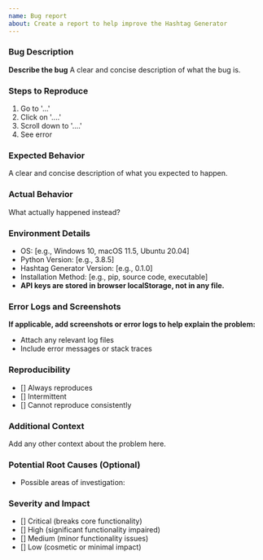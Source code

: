 ```yaml
---
name: Bug report
about: Create a report to help improve the Hashtag Generator
---
```


### Bug Description

**Describe the bug**
A clear and concise description of what the bug is.

### Steps to Reproduce

1. Go to '...'
2. Click on '....'
3. Scroll down to '....'
4. See error

### Expected Behavior

A clear and concise description of what you expected to happen.

### Actual Behavior

What actually happened instead?

### Environment Details

- OS: [e.g., Windows 10, macOS 11.5, Ubuntu 20.04]
- Python Version: [e.g., 3.8.5]
- Hashtag Generator Version: [e.g., 0.1.0]
- Installation Method: [e.g., pip, source code, executable]
- **API keys are stored in browser localStorage, not in any file.**

### Error Logs and Screenshots

**If applicable, add screenshots or error logs to help explain the problem:**

- Attach any relevant log files
- Include error messages or stack traces

### Reproducibility

- [] Always reproduces
- [] Intermittent
- [] Cannot reproduce consistently

### Additional Context

Add any other context about the problem here.

### Potential Root Causes (Optional)

- Possible areas of investigation:

### Severity and Impact

- [] Critical (breaks core functionality)
- [] High (significant functionality impaired)
- [] Medium (minor functionality issues)
- [] Low (cosmetic or minimal impact)
